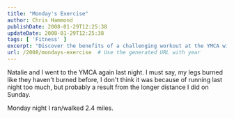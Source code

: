 ```yaml
---
title: "Monday's Exercise"
author: Chris Hammond
publishDate: 2008-01-29T12:25:38
updateDate: 2008-01-29T12:25:38
tags: [ 'Fitness' ]
excerpt: "Discover the benefits of a challenging workout at the YMCA with Natalie. Push yourself to go the distance and feel the burn in your legs!"
url: /2008/mondays-exercise  # Use the generated URL with year
---
```

<p>Natalie and I went to the YMCA again last night. I must say, my legs burned like they haven't burned before, I don't think it was because of running last night too much, but probably a result from the longer distance I did on Sunday.</p> <p>Monday night I ran/walked 2.4 miles.</p>

